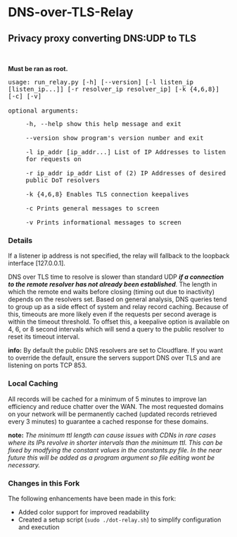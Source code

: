 # DNS-over-TLS-Relay
<body>
  <h2>
    Privacy proxy converting DNS:UDP to TLS
  </h2>
  <br>
  <p>
    <b>Must be ran as root.</b>
  </p>
  <samp>
    usage: run_relay.py [-h] [--version] [-l listen_ip [listen_ip...]]
                    [-r resolver_ip resolver_ip] [-k {4,6,8}] [-c] [-v]
  </samp>
  <br><br>
  <samp>
    optional arguments:<br>
    <p style="margin-left: 40px">
      -h, --help            show this help message and exit<br><br>
      --version             show program's version number and exit<br><br>
      -l ip_addr [ip_addr...]
                        List of IP Addresses to listen for requests on<br><br>
      -r ip_addr ip_addr    List of (2) IP Addresses of desired public DoT
                        resolvers<br><br>
      -k {4,6,8}            Enables TLS connection keepalives<br><br>
      -c                    Prints general messages to screen<br><br>
      -v                    Prints informational messages to screen
    </p>
  </samp>
  <h3>Details</h3>
  <p>
    If a listener ip address is not specified, the relay will fallback to the loopback interface [127.0.0.1].
  </p>
  <p>
    DNS over TLS time to resolve is slower than standard UDP <b><i>if a connection to the remote resolver has not already 
    been established</i></b>. The length in which the remote end waits before closing (timing out due to inactivity) 
    depends on the resolvers set. Based on general analysis, DNS queries tend to group up as a side effect of system and 
    relay record caching. Because of this, timeouts are more likely even if the requests per second average is within the 
    timeout threshold. To offset this, a keepalive option is available on 4, 6, or 8 second intervals which will send a 
    query to the public resolver to reset its timeout interval.
  </p>
  <p>
    <b>info:</b> By default the public DNS resolvers are set to Cloudflare. If you want to override the default, ensure 
    the servers support DNS over TLS and are listening on ports TCP 853.
  </p>
  <h3>Local Caching</h3>
  <p>
    All records will be cached for a minimum of 5 minutes to improve lan efficiency and reduce chatter over the WAN. The 
    most requested domains on your network will be permanently cached (updated records retrieved every 3 minutes) to 
    guarantee a cached response for these domains.
  </p>
  <p>
    <b>note:</b> <i>The minimum ttl length can cause issues with CDNs in rare cases where its IPs revolve in shorter 
    intervals than the minimum ttl. This can be fixed by modfying the constant values in the constants.py file. In the 
    near future this will be added as a program argument so file editing wont be necessary.</i>
  </p>
</body>

<h3>Changes in this Fork</h3>
<p> The following enhancements have been made in this fork: </p>
<ul>
<li> Added color support for improved readability </li>
<li> Created a setup script (<code>sudo ./dot-relay.sh</code>) to simplify configuration and execution </li>
</ul>
